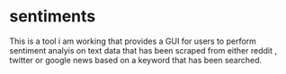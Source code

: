 # sentiments
 
This is a tool i am working that provides a GUI for users to perform sentiment analyis on text data that has been scraped from either reddit , twitter or google news based on a keyword that has been searched.
